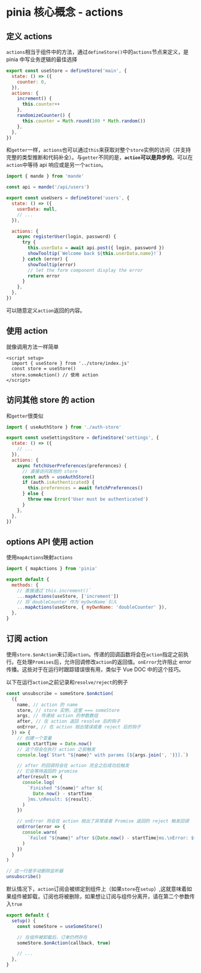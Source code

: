 # pinia 核心概念 - actions

## 定义 actions

`actions`相当于组件中的方法，通过`defineStore()`中的`actions`节点来定义，是 pinia 中写业务逻辑的最佳选择

```js
export const useStore = defineStore('main', {
  state: () => ({
    counter: 0,
  }),
  actions: {
    increment() {
      this.counter++
    },
    randomizeCounter() {
      this.counter = Math.round(100 * Math.random())
    },
  },
})
```

和`getter`一样，`actions`也可以通过`this`来获取对整个`store`实例的访问（并支持完整的类型推断和代码补全）。与`getter`不同的是，**`action`可以是异步的**。可以在`action`中等待 api 响应或是另一个`action`。

```js
import { mande } from 'mande'

const api = mande('/api/users')

export const useUsers = defineStore('users', {
  state: () => ({
    userData: null,
    // ...
  }),

  actions: {
    async registerUser(login, password) {
      try {
        this.userData = await api.post({ login, password })
        showTooltip(`Welcome back ${this.userData.name}!`)
      } catch (error) {
        showTooltip(error)
        // let the form component display the error
        return error
      }
    },
  },
})
```

可以随意定义`action`返回的内容。

## 使用 action

就像调用方法一样简单

```vue
<script setup>
  import { useStore } from '../store/index.js'
  const store = useStore()
  store.someAction() // 使用 action
</script>
```

## 访问其他 store 的 action

和`getter`很类似

```js
import { useAuthStore } from './auth-store'

export const useSettingsStore = defineStore('settings', {
  state: () => ({
    // ...
  }),
  actions: {
    async fetchUserPreferences(preferences) {
      // 直接访问其他的 store
      const auth = useAuthStore()
      if (auth.isAuthenticated) {
        this.preferences = await fetchPreferences()
      } else {
        throw new Error('User must be authenticated')
      }
    },
  },
})
```

## options API 使用 action

使用`mapActions`映射`actions`

```js
import { mapActions } from 'pinia'

export default {
  methods: {
    // 直接通过`this.increment()`
    ...mapActions(useStore, ['increment'])
    // 将`doubleCounter`作为`myOwnName`引入
    ...mapActions(useStore, { myOwnName: 'doubleCounter' }),
  },
}
```

## 订阅 action

使用`store.$onAction`来订阅`action`。传递的回调函数将会在`action`指定之前执行。在处理`Promises`后，允许回调修改`action`的返回值。`onError`允许阻止 error 传播。这些对于在运行时跟踪错误很有用，类似于 Vue DOC 中的这个技巧。

以下在运行`action`之前记录和`resolve/reject`的例子

```js
const unsubscribe = someStore.$onAction(
  ({
    name, // action 的 name
    store, // store 实例，这里 === someStore
    args, // 传递给 action 的参数数组
    after, // 在 action 返回 resolve 后的钩子
    onError, // 在 action 抛出错误或者 reject 后的钩子
  }) => {
    // 创建一个变量
    const startTime = Date.now()
    // 这个将会在执行 action 之前触发
    console.log(`Start "${name}" with params [${args.join(', ')}].`)

    // after 的回调将会在 action 完全之后成功后触发
    // 它会等待返回的 promise
    after(result => {
      console.log(
        `Finished "${name}" after ${
          Date.now() - startTime
        }ms.\nResult: ${result}.`
      )
    })

    // onError 将会在 action 抛出了异常或者 Promise 返回的 reject 触发回调
    onError(error => {
      console.warn(
        `Failed "${name}" after ${Date.now() - startTime}ms.\nError: ${error}.`
      )
    })
  }
)

// 这一行是手动删除监听器
unsubscribe()
```

默认情况下，`action`订阅会被绑定到组件上（如果`store`在`setup`）,这就意味着如果组件被卸载，订阅也将被删除，如果想让订阅与组件分离开，请在第二个参数传入`true`

```js
export default {
  setup() {
    const someStore = useSomeStore()

    // 在组件被卸载后，订单仍然存在
    someStore.$onAction(callback, true)

    // ...
  },
}
```
